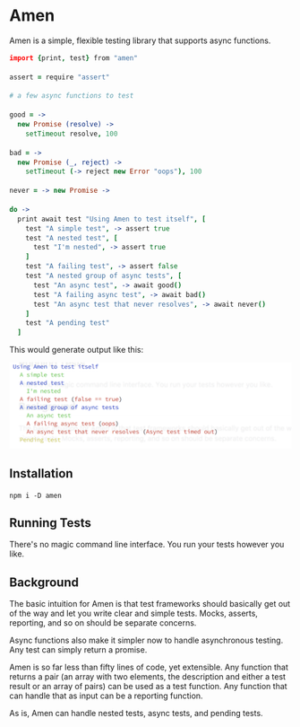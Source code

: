 # Amen

Amen is a simple, flexible testing library that supports async functions.

```coffeescript
import {print, test} from "amen"

assert = require "assert"

# a few async functions to test

good = ->
  new Promise (resolve) ->
    setTimeout resolve, 100

bad = ->
  new Promise (_, reject) ->
    setTimeout (-> reject new Error "oops"), 100

never = -> new Promise ->

do ->
  print await test "Using Amen to test itself", [
    test "A simple test", -> assert true
    test "A nested test", [
      test "I'm nested", -> assert true
    ]
    test "A failing test", -> assert false
    test "A nested group of async tests", [
      test "An async test", -> await good()
      test "A failing async test", -> await bad()
      test "An async test that never resolves", -> await never()
    ]
    test "A pending test"
  ]
```

This would generate output like this:

![Screen shot of output.](./docs/screen-shot.png)

## Installation

```
npm i -D amen
```

## Running Tests

There's no magic command line interface. You run your tests however you like.


## Background

The basic intuition for Amen is that test frameworks should basically get out of the way and let you write clear and simple tests. Mocks, asserts, reporting, and so on should be separate concerns.

Async functions also make it simpler now to handle asynchronous testing. Any test can simply return a promise.

Amen is so far less than fifty lines of code, yet extensible. Any function that returns a pair (an array with two elements, the description and either a test result or an array of pairs) can be used as a test function. Any function that can handle that as input can be a reporting function.

As is, Amen can handle nested tests, async tests, and pending tests.
